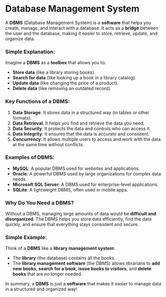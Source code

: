 # Database Management System

A **DBMS** (Database Management System) is a **software** that helps you create, manage, and interact with a database. It acts as a **bridge** between the user and the database, making it easier to store, retrieve, update, and organize data.

### Simple Explanation:

Imagine a **DBMS** as a **toolbox** that allows you to:

- **Store data** (like a library storing books).
- **Search for data** (like looking up a book in a library catalog).
- **Update data** (like changing the price of a product).
- **Delete data** (like removing an outdated record).

### Key Functions of a DBMS:

1. **Data Storage**: It stores data in a structured way (in tables or other formats).
2. **Data Retrieval**: It helps you find and retrieve the data you need.
3. **Data Security**: It protects the data and controls who can access it.
4. **Data Integrity**: It ensures that the data is accurate and consistent.
5. **Concurrency**: It allows multiple users to access and work with the data at the same time without conflicts.

### Examples of DBMS:

- **MySQL**: A popular DBMS used for websites and applications.
- **Oracle**: A powerful DBMS used by large organizations for complex data needs.
- **Microsoft SQL Server**: A DBMS used for enterprise-level applications.
- **SQLite**: A lightweight DBMS, often used in mobile apps.

### Why Do You Need a DBMS?

Without a DBMS, managing large amounts of data would be **difficult and disorganized**. The DBMS helps you store data efficiently, find the data quickly, and ensure that everything stays consistent and secure.

### Simple Example:

Think of a **DBMS** like a **library management system**:

- The **library** (the database) contains all the books.
- The **library management software** (the DBMS) allows librarians to **add new books**, **search for a book**, **issue books to visitors**, and **delete books** that are no longer needed.

In summary, a **DBMS** is just a **software** that makes it easier to manage data in a structured and organized way!
